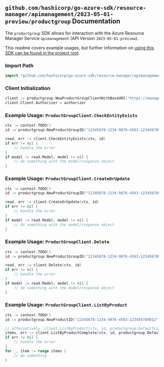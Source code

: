 
## `github.com/hashicorp/go-azure-sdk/resource-manager/apimanagement/2023-05-01-preview/productgroup` Documentation

The `productgroup` SDK allows for interaction with the Azure Resource Manager Service `apimanagement` (API Version `2023-05-01-preview`).

This readme covers example usages, but further information on [using this SDK can be found in the project root](https://github.com/hashicorp/go-azure-sdk/tree/main/docs).

### Import Path

```go
import "github.com/hashicorp/go-azure-sdk/resource-manager/apimanagement/2023-05-01-preview/productgroup"
```


### Client Initialization

```go
client := productgroup.NewProductGroupClientWithBaseURI("https://management.azure.com")
client.Client.Authorizer = authorizer
```


### Example Usage: `ProductGroupClient.CheckEntityExists`

```go
ctx := context.TODO()
id := productgroup.NewProductGroupID("12345678-1234-9876-4563-123456789012", "example-resource-group", "serviceValue", "productIdValue", "groupIdValue")

read, err := client.CheckEntityExists(ctx, id)
if err != nil {
	// handle the error
}
if model := read.Model; model != nil {
	// do something with the model/response object
}
```


### Example Usage: `ProductGroupClient.CreateOrUpdate`

```go
ctx := context.TODO()
id := productgroup.NewProductGroupID("12345678-1234-9876-4563-123456789012", "example-resource-group", "serviceValue", "productIdValue", "groupIdValue")

read, err := client.CreateOrUpdate(ctx, id)
if err != nil {
	// handle the error
}
if model := read.Model; model != nil {
	// do something with the model/response object
}
```


### Example Usage: `ProductGroupClient.Delete`

```go
ctx := context.TODO()
id := productgroup.NewProductGroupID("12345678-1234-9876-4563-123456789012", "example-resource-group", "serviceValue", "productIdValue", "groupIdValue")

read, err := client.Delete(ctx, id)
if err != nil {
	// handle the error
}
if model := read.Model; model != nil {
	// do something with the model/response object
}
```


### Example Usage: `ProductGroupClient.ListByProduct`

```go
ctx := context.TODO()
id := productgroup.NewProductID("12345678-1234-9876-4563-123456789012", "example-resource-group", "serviceValue", "productIdValue")

// alternatively `client.ListByProduct(ctx, id, productgroup.DefaultListByProductOperationOptions())` can be used to do batched pagination
items, err := client.ListByProductComplete(ctx, id, productgroup.DefaultListByProductOperationOptions())
if err != nil {
	// handle the error
}
for _, item := range items {
	// do something
}
```
